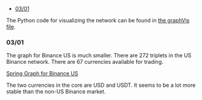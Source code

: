 - [03/01](#0301)

The Python code for visualizing the network can be found in [the graphVis file](graphVis.py).

### 03/01

The graph for Binance US is much smaller.
There are 272 triplets in the US Binance network.
There are 67 currencies available for trading.

[Spring Graph for Binance US](./img/us_binance.png)

The two currencies in the core are USD and USDT.
It seems to be a lot more stable than the non-US Binance market.
